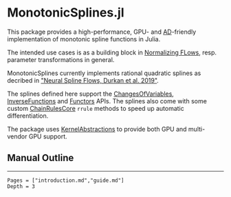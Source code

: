 # MonotonicSplines.jl

This package provides a high-performance, GPU- and
[AD](https://en.wikipedia.org/wiki/Automatic_differentiation)-friendly implementation of monotonic spline functions in Julia.

The intended use cases is as a building block in [Normalizing FLows](https://en.wikipedia.org/wiki/Flow-based_generative_model), resp. parameter transformations in general.

MonotonicSplines currently implements rational quadratic splines as decribed in ["Neural Spline Flows, Durkan et al. 2019"](https://arxiv.org/abs/1906.04032).

The splines defined here support the [ChangesOfVariables](https://github.com/JuliaMath/ChangesOfVariables.jl), [InverseFunctions](https://github.com/JuliaMath/InverseFunctions.jl) and [Functors](https://github.com/FluxML/Functors.jl) APIs. The splines also come with some custom [ChainRulesCore](https://github.com/JuliaDiff/ChainRulesCore.jl) `rrule` methods to speed up automatic differentiation.

The package uses [KernelAbstractions](https://github.com/JuliaGPU/KernelAbstractions.jl) to provide both GPU and multi-vendor GPU support.


## Manual Outline
---

```@contents
Pages = ["introduction.md","guide.md"]
Depth = 3
```
